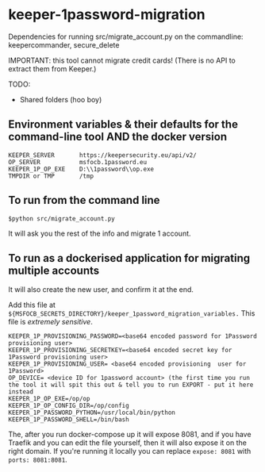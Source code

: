# keeper-1password-migration

Dependencies for running src/migrate_account.py on the commandline: keepercommander, secure_delete

IMPORTANT: this tool cannot migrate credit cards! (There is no API to extract them from Keeper.)

TODO: 
 - Shared folders (hoo boy)

## Environment variables & their defaults for the command-line tool AND the docker version
```text
KEEPER_SERVER       https://keepersecurity.eu/api/v2/
OP_SERVER           msfocb.1password.eu
KEEPER_1P_OP_EXE    D:\\1password\\op.exe
TMPDIR or TMP       /tmp
```

## To run from the command line

```text
$python src/migrate_account.py
```

It will ask you the rest of the info and migrate 1 account.

## To run as a dockerised application for migrating multiple accounts

It will also create the new user, and confirm it at the end.

Add this file at `${MSFOCB_SECRETS_DIRECTORY}/keeper_1password_migration_variables.` This file is *extremely sensitive*.

```text
KEEPER_1P_PROVISIONING_PASSWORD=<base64 encoded password for 1Password provisioning user>
KEEPER_1P_PROVISIONING_SECRETKEY=<base64 encoded secret key for 1Password provisioning user>
KEEPER_1P_PROVISIONING_USER= <base64 encoded provisioning  user for 1Password>
OP_DEVICE= <device ID for 1password account> (the first time you run the tool it will spit this out & tell you to run EXPORT - put it here instead
KEEPER_1P_OP_EXE=/op/op
KEEPER_1P_OP_CONFIG_DIR=/op/config
KEEPER_1P_PASSWORD_PYTHON=/usr/local/bin/python
KEEPER_1P_PASSWORD_SHELL=/bin/bash
```

The, after you run docker-compose up it will expose 8081, and if you have Traefik and you can edit the file yourself, then it will also expose it on the right domain. If you're running it locally you can replace `expose: 8081` with `ports: 8081:8081`.

